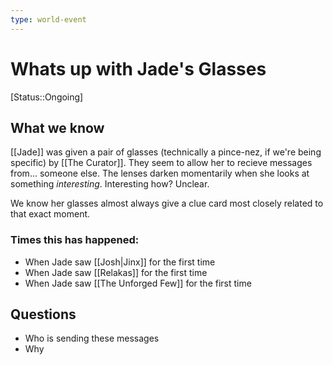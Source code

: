 ```yaml
---
type: world-event
---
```


#  Whats up with Jade's Glasses
[Status::Ongoing]

## What we know
[[Jade]] was given a pair of glasses (technically a pince-nez, if we're being specific) by [[The Curator]]. They seem to allow her to recieve messages from... someone else. The lenses darken momentarily when she looks at something *interesting*. Interesting how? Unclear.

We know her glasses almost always give a clue card most closely related to that exact moment. 

### Times this has happened:
* When Jade saw [[Josh|Jinx]] for the first time
* When Jade saw [[Relakas]] for the first time
* When Jade saw [[The Unforged Few]] for the first time

## Questions

* Who is sending these messages
* Why

